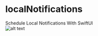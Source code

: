 # localNotifications
Schedule Local Notifications With SwiftUI
<br>
![alt text](https://github.com/enigmoes/localNotifications/blob/main/localNotifications.jpg?raw=true)
